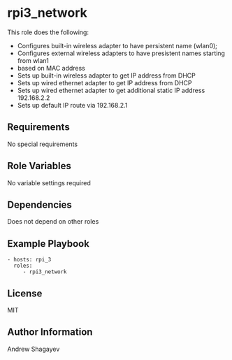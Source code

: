 rpi3_network
=========

This role does the following:

 - Configures built-in wireless adapter to have persistent name (wlan0);
 - Configures external wireless adapters to have presistent names starting from wlan1
 - based on MAC address
 - Sets up built-in wireless adapter to get IP address from DHCP
 - Sets up wired ethernet adapter to get IP address from DHCP
 - Sets up wired ethernet adapter to get additional static IP address 192.168.2.2
 - Sets up default IP route via 192.168.2.1

Requirements
------------

No special requirements

Role Variables
--------------

No variable settings required

Dependencies
------------

Does not depend on other roles

Example Playbook
----------------

    - hosts: rpi_3
      roles:
         - rpi3_network

License
-------

MIT

Author Information
------------------

Andrew Shagayev

